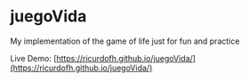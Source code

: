 # juegoVida
My implementation of the game of life just for fun and practice

Live Demo: [https://ricurdofh.github.io/juegoVida/](https://ricurdofh.github.io/juegoVida/)

